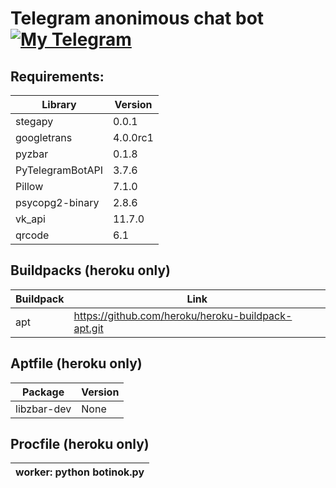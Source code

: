 # Telegram anonimous chat bot [![My Telegram](https://img.shields.io/badge/Telegram-Kladmen228_bot-blue)](https://t.me/kladmen228_bot)

## Requirements:

| Library          | Version  |
|------------------|----------|
| stegapy          | 0.0.1    |
| googletrans      | 4.0.0rc1 |
| pyzbar           | 0.1.8    |
| PyTelegramBotAPI | 3.7.6    |
| Pillow           | 7.1.0    |
| psycopg2-binary  | 2.8.6    |
| vk_api           | 11.7.0   |
| qrcode           | 6.1      |

## Buildpacks (heroku only)

| Buildpack | Link                                               |
|-----------|----------------------------------------------------|
| apt       | https://github.com/heroku/heroku-buildpack-apt.git |

## Aptfile (heroku only)

| Package     | Version |
|-------------|---------|
| libzbar-dev | None    |

## Procfile (heroku only)

| worker: python botinok.py |
|---------------------------|
